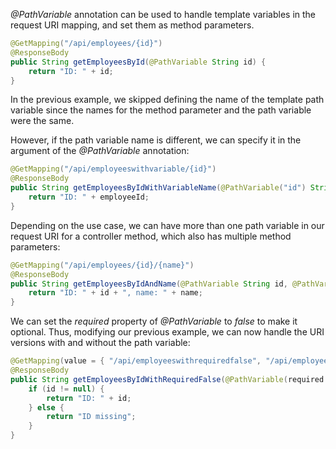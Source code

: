 _@PathVariable_ annotation can be used to handle template variables in the request URI mapping, and set them as method parameters.

```java
@GetMapping("/api/employees/{id}")
@ResponseBody
public String getEmployeesById(@PathVariable String id) {
    return "ID: " + id;
}
```

In the previous example, we skipped defining the name of the template path variable since the names for the method parameter and the path variable were the same.

However, if the path variable name is different, we can specify it in the argument of the _@PathVariable_ annotation:

```java
@GetMapping("/api/employeeswithvariable/{id}")
@ResponseBody
public String getEmployeesByIdWithVariableName(@PathVariable("id") String employeeId) {
    return "ID: " + employeeId;
}
```

Depending on the use case, we can have more than one path variable in our request URI for a controller method, which also has multiple method parameters:

```java
@GetMapping("/api/employees/{id}/{name}")
@ResponseBody
public String getEmployeesByIdAndName(@PathVariable String id, @PathVariable String name) {
    return "ID: " + id + ", name: " + name;
}
```

We can set the _required_ property of _@PathVariable_ to _false_ to make it optional. Thus, modifying our previous example, we can now handle the URI versions with and without the path variable:

```java
@GetMapping(value = { "/api/employeeswithrequiredfalse", "/api/employeeswithrequiredfalse/{id}" })
@ResponseBody
public String getEmployeesByIdWithRequiredFalse(@PathVariable(required = false) String id) {
    if (id != null) {
        return "ID: " + id;
    } else {
        return "ID missing";
    }
}
```


